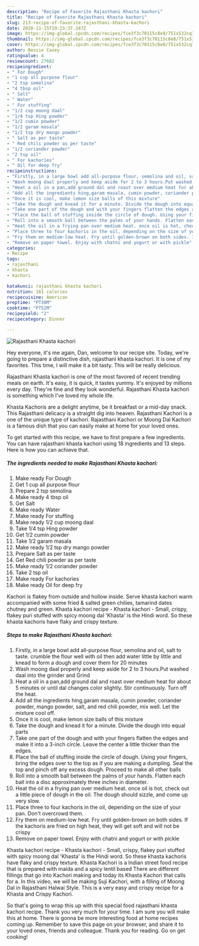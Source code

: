 ```yaml
---
description: "Recipe of Favorite Rajasthani Khasta kachori"
title: "Recipe of Favorite Rajasthani Khasta kachori"
slug: 213-recipe-of-favorite-rajasthani-khasta-kachori
date: 2020-11-15T19:23:37.247Z
image: https://img-global.cpcdn.com/recipes/fce3f3c70115c8e8/751x532cq70/rajasthani-khasta-kachori-recipe-main-photo.jpg
thumbnail: https://img-global.cpcdn.com/recipes/fce3f3c70115c8e8/751x532cq70/rajasthani-khasta-kachori-recipe-main-photo.jpg
cover: https://img-global.cpcdn.com/recipes/fce3f3c70115c8e8/751x532cq70/rajasthani-khasta-kachori-recipe-main-photo.jpg
author: Bessie Casey
ratingvalue: 4
reviewcount: 27682
recipeingredient:
- " For Dough"
- "1 cup all purpose flour"
- "2 tsp semolina"
- "4 tbsp oil"
- " Salt"
- " Water"
- " For stuffing"
- "1/2 cup moong daal"
- "1/4 tsp Hing powder"
- "1/2 cumin powder"
- "1/2 garam masala"
- "1/2 tsp dry mango powder"
- " Salt as per taste"
- " Red chili powder as per taste"
- "1/2 coriander powder"
- "2 tsp oil"
- " For kachories"
- " Oil for deep fry"
recipeinstructions:
- "Firstly, in a large bowl add all-purpose flour, semolina and oil, salt to taste. crumble the flour well with oil then add water little by little and knead to form a dough and cover them for 20 minutes"
- "Wash moong daal properly and keep aside for 2 to 3 hours.Put washed daal into the grinder and Grind"
- "Heat a oil in a pan,add ground dal and roast over medium heat for about 5 minutes or until dal changes color slightly. Stir continuously. Turn off the heat."
- "Add all the ingredients hing,garam masala, cumin powder, coriander powder, mango powder, salt, and red chili powder, mix well. Let the mixture cool off."
- "Once it is cool, make lemon size balls of this mixture"
- "Take the dough and knead it for a minute. Divide the dough into equal parts"
- "Take one part of the dough and with your fingers flatten the edges and make it into a 3-inch circle. Leave the center a little thicker than the edges."
- "Place the ball of stuffing inside the circle of dough. Using your fingers, bring the edges over to the top as if you are making a dumpling. Seal the top and pinch off any excess dough. Proceed to make all other balls"
- "Roll into a smooth ball between the palms of your hands. Flatten each ball into a disc approximately three inches in diameter."
- "Heat the oil in a frying pan over medium heat. once oil is hot, check out a little piece of dough in the oil. The dough should sizzle, and come up very slow."
- "Place three to four kachoris in the oil, depending on the size of your pan. Don&#39;t overcrowd them."
- "Fry them on medium-low heat. Fry until golden-brown on both sides. If the kachoris are fried on high heat, they will get soft and will not be crispy"
- "Remove on paper towel. Enjoy with chatni and yogurt or with pickle"
categories:
- Recipe
tags:
- rajasthani
- khasta
- kachori

katakunci: rajasthani khasta kachori 
nutrition: 161 calories
recipecuisine: American
preptime: "PT30M"
cooktime: "PT52M"
recipeyield: "2"
recipecategory: Dinner

---
```



![Rajasthani Khasta kachori](https://img-global.cpcdn.com/recipes/fce3f3c70115c8e8/751x532cq70/rajasthani-khasta-kachori-recipe-main-photo.jpg)

Hey everyone, it's me again, Dan, welcome to our recipe site. Today, we're going to prepare a distinctive dish, rajasthani khasta kachori. It is one of my favorites. This time, I will make it a bit tasty. This will be really delicious.

Rajasthani Khasta kachori is one of the most favored of recent trending meals on earth. It's easy, it is quick, it tastes yummy. It's enjoyed by millions every day. They're fine and they look wonderful. Rajasthani Khasta kachori is something which I've loved my whole life.

Khasta Kachoris are a delight anytime, be it breakfast or a mid-day snack. This Rajasthani delicacy is a straight dig into heaven. Rajasthani Kachori is a one of the unique type of kachori. Rajasthani Kachori or Moong Dal Kachori is a famous dish that you can easily make at home for your loved ones.


To get started with this recipe, we have to first prepare a few ingredients. You can have rajasthani khasta kachori using 18 ingredients and 13 steps. Here is how you can achieve that.

<!--inarticleads1-->

##### The ingredients needed to make Rajasthani Khasta kachori:

1. Make ready  For Dough
1. Get 1 cup all purpose flour
1. Prepare 2 tsp semolina
1. Make ready 4 tbsp oil
1. Get  Salt
1. Make ready  Water
1. Make ready  For stuffing
1. Make ready 1/2 cup moong daal
1. Take 1/4 tsp Hing powder
1. Get 1/2 cumin powder
1. Take 1/2 garam masala
1. Make ready 1/2 tsp dry mango powder
1. Prepare  Salt as per taste
1. Get  Red chili powder as per taste
1. Make ready 1/2 coriander powder
1. Take 2 tsp oil
1. Make ready  For kachories
1. Make ready  Oil for deep fry


Kachori is flakey from outside and hollow inside. Serve khasta kachori warm accompanied with some fried &amp; salted green chilies, tamarind dates chutney and green. Khasta kachori recipe - Khasta kachori - Small, crispy, flakey puri stuffed with spicy moong dal &#39;Khasta&#39; is the Hindi word. So these khasta kachoris have flaky and crispy texture. 

<!--inarticleads2-->

##### Steps to make Rajasthani Khasta kachori:

1. Firstly, in a large bowl add all-purpose flour, semolina and oil, salt to taste. crumble the flour well with oil then add water little by little and knead to form a dough and cover them for 20 minutes
1. Wash moong daal properly and keep aside for 2 to 3 hours.Put washed daal into the grinder and Grind
1. Heat a oil in a pan,add ground dal and roast over medium heat for about 5 minutes or until dal changes color slightly. Stir continuously. Turn off the heat.
1. Add all the ingredients hing,garam masala, cumin powder, coriander powder, mango powder, salt, and red chili powder, mix well. Let the mixture cool off.
1. Once it is cool, make lemon size balls of this mixture
1. Take the dough and knead it for a minute. Divide the dough into equal parts
1. Take one part of the dough and with your fingers flatten the edges and make it into a 3-inch circle. Leave the center a little thicker than the edges.
1. Place the ball of stuffing inside the circle of dough. Using your fingers, bring the edges over to the top as if you are making a dumpling. Seal the top and pinch off any excess dough. Proceed to make all other balls
1. Roll into a smooth ball between the palms of your hands. Flatten each ball into a disc approximately three inches in diameter.
1. Heat the oil in a frying pan over medium heat. once oil is hot, check out a little piece of dough in the oil. The dough should sizzle, and come up very slow.
1. Place three to four kachoris in the oil, depending on the size of your pan. Don&#39;t overcrowd them.
1. Fry them on medium-low heat. Fry until golden-brown on both sides. If the kachoris are fried on high heat, they will get soft and will not be crispy
1. Remove on paper towel. Enjoy with chatni and yogurt or with pickle


Khasta kachori recipe - Khasta kachori - Small, crispy, flakey puri stuffed with spicy moong dal &#39;Khasta&#39; is the Hindi word. So these khasta kachoris have flaky and crispy texture. Khasta Kachori is a Indian street food recipe that is prepared with maida and a spicy lentil based There are different fillings that go into Kachori making and today its Khasta Kachori that calls for a. In this video, we will be making Suji Kachori, with a filling of Moong Dal in Rajasthani Halwai Style. This is a very easy and crispy recipe for a Khasta and Crispy Kachori. 

So that's going to wrap this up with this special food rajasthani khasta kachori recipe. Thank you very much for your time. I am sure you will make this at home. There is gonna be more interesting food at home recipes coming up. Remember to save this page on your browser, and share it to your loved ones, friends and colleague. Thank you for reading. Go on get cooking!
